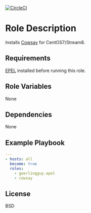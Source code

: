 [![CircleCI](https://circleci.com/gh/ansible-roles-mamono210/cowsay/tree/main.svg?style=svg)](https://circleci.com/gh/ansible-roles-mamono210/cowsay/tree/main)

Role Description
=========

Installs [Cowsay](https://github.com/tnalpgge/rank-amateur-cowsay) for CentOS7/Stream8.

Requirements
------------

[EPEL](https://docs.fedoraproject.org/en-US/epel/) installed before running this role.

Role Variables
--------------

None

Dependencies
------------

None

Example Playbook
----------------

```YAML
---
- hosts: all
  become: true
  roles:
    - geerlingguy.epel
    - cowsay
```

License
-------

BSD
